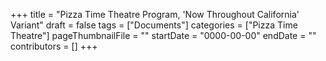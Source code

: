 +++
title = "Pizza Time Theatre Program, 'Now Throughout California' Variant"
draft = false
tags = ["Documents"]
categories = ["Pizza Time Theatre"]
pageThumbnailFile = ""
startDate = "0000-00-00"
endDate = ""
contributors = []
+++
